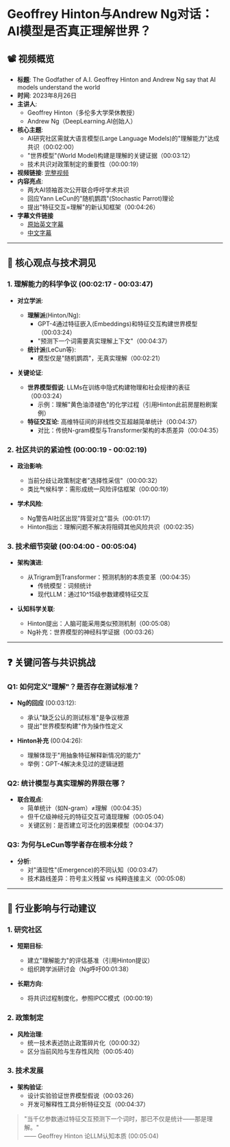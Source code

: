 # Geoffrey Hinton与Andrew Ng对话：AI模型是否真正理解世界？

## 📽️ 视频概览
- **标题**: The Godfather of A.I. Geoffrey Hinton and Andrew Ng say that AI models understand the world
- **时间**: 2023年8月26日
- **主讲人**: 
  - Geoffrey Hinton（多伦多大学荣休教授）
  - Andrew Ng（DeepLearning.AI创始人）
- **核心主题**: 
  - AI研究社区需就大语言模型(Large Language Models)的"理解能力"达成共识（00:02:00）
  - "世界模型"(World Model)构建是理解的关键证据（00:03:12）
  - 技术共识对政策制定的重要性（00:00:19）
- **视频链接**: [完整视频](https://www.youtube.com/watch?v=TyF-DQ_w5DE) 
- **内容亮点**:
  - 两大AI领袖首次公开联合呼吁学术共识
  - 回应Yann LeCun的"随机鹦鹉"(Stochastic Parrot)理论
  - 提出"特征交互=理解"的新认知框架（00:04:26）
- **字幕文件链接**
  - [原始英文字幕](../srt/20230826The_Godfather_of_A.I._Geoffrey_Hinton_and_Andrew_Ng_say_that_AI_models_understand_the_world.txt)
  - [中文字幕](../srt/20230826The_Godfather_of_A.I._Geoffrey_Hinton_and_Andrew_Ng_say_that_AI_models_understand_the_world-中文.txt)
---

## 🎯 核心观点与技术洞见

### 1. **理解能力的科学争议** (00:02:17 - 00:03:47)
- **对立学派**:
  - **理解派**(Hinton/Ng): 
    - GPT-4通过特征嵌入(Embeddings)和特征交互构建世界模型（00:03:24）
    - "预测下一个词需要真实理解上下文"（00:04:37）
  - **统计派**(LeCun等): 
    - 模型仅是"随机鹦鹉"，无真实理解（00:02:21）

- **关键论证**:
  - **世界模型假说**: LLMs在训练中隐式构建物理和社会规律的表征（00:03:24）
    - 示例：理解"黄色油漆褪色"的化学过程（引用Hinton此前房屋粉刷案例）
  - **特征交互论**: 高维特征间的非线性交互超越简单统计（00:04:37）
    - 对比：传统N-gram模型与Transformer架构的本质差异（00:04:35）

### 2. **社区共识的紧迫性** (00:00:19 - 00:02:19)
- **政治影响**:
  - 当前分歧让政策制定者"选择性采信"（00:00:32）
  - 类比气候科学：需形成统一风险评估框架（00:00:19）

- **学术风险**:
  - Ng警告AI社区出现"阵营对立"苗头（00:01:17）
  - Hinton指出：理解问题不解决将阻碍其他风险共识（00:02:35）

### 3. **技术细节突破** (00:04:00 - 00:05:04)
- **架构演进**:
  - 从Trigram到Transformer：预测机制的本质变革（00:04:35）
    - 传统模型：词频统计
    - 现代LLM：通过10^15级参数建模特征交互

- **认知科学关联**:
  - Hinton提出：人脑可能采用类似预测机制（00:05:08）
  - Ng补充：世界模型的神经科学证据（00:03:26）

---

## ❓ 关键问答与共识挑战

### Q1: 如何定义"理解"？是否存在测试标准？
- **Ng的回应** (00:03:12):
  - 承认"缺乏公认的测试标准"是争议根源
  - 提出"世界模型构建"作为操作性定义

- **Hinton补充** (00:04:26):
  - 理解体现于"用抽象特征解释新情况的能力"
  - 举例：GPT-4解决未见过的逻辑谜题

### Q2: 统计模型与真实理解的界限在哪？
- **联合观点**:
  - 简单统计（如N-gram）≠理解（00:04:35）
  - 但千亿级神经元的特征交互可涌现理解（00:05:04）
  - 关键区别：是否建立可泛化的因果模型（00:04:37）

### Q3: 为何与LeCun等学者存在根本分歧？
- **分析**:
  - 对"涌现性"(Emergence)的不同认知（00:03:47）
  - 技术路线差异：符号主义残留 vs 纯粹连接主义（00:05:08）

---

## 🔮 行业影响与行动建议

### 1. **研究社区**
- **短期目标**:
  - 建立"理解能力"的评估基准（引用Hinton提议）
  - 组织跨学派研讨会（Ng呼吁00:01:38）

- **长期方向**:
  - 将共识过程制度化，参照IPCC模式（00:00:19）

### 2. **政策制定**
- **风险治理**:
  - 统一技术表述防止政策碎片化（00:00:32）
  - 区分当前风险与生存性风险（00:05:40）

### 3. **技术发展**
- **架构验证**:
  - 设计实验验证世界模型假说（00:03:26）
  - 开发可解释性工具分析特征交互（00:04:37）

> "当千亿参数通过特征交互预测下一个词时，那已不仅是统计——那是理解。"  
> —— Geoffrey Hinton 论LLM认知本质 (00:05:04)
